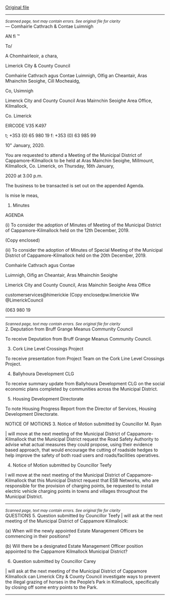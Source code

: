 [Original file](https://www.limerick.ie/sites/default/files/media/documents/2020-01/01%20Agenda%20Jan%202020%20MD%20Mtg.pdf)

---
*<small>Scanned page, text may contain errors. See original file for clarity</small>*  
_—_ Comhairle Cathrach
& Contae Luimnigh

AN fi ™

To/

A Chomhairleoir, a chara,

Limerick City
& County Council

Comhairie Cathrach agus Contae Luimnigh,
Olfig an Cheantair, Aras Mhainchin Seoighe,
Cill Mocheaidg,

Co, Usimnigh

Limenck City and County Council
Aras Mairnchin Seoighe Area Office,
Kilmallock,

Co. Limerick

EIRCODE V35 K497

t; +353 (0) 65 980 19
f: +353 (0) 63 985 99

10" January, 2020.

You are requested to attend a Meeting of the Municipal District of Cappamore-Kilmallock to be
held at Aras Mainchin Seoighe, Millmount, Kilmallock, Co. Limerick, on Thursday, 16th January,

2020 at 3.00 p.m.

The business to be transacted is set out on the appended Agenda.

Is mise le meas,

1. Minutes

AGENDA

(i) To consider the adoption of Minutes of Meeting of the Municipal District of
Cappamore-Kilmallock held on the 12th December, 2019.

(Copy enclosed)

(ii) To consider the adoption of Minutes of Special Meeting of the Municipal District of
Cappamore-Kilmallock held on the 20th December, 2019.

Comhairle Cathrach agus Contae

Luimnigh, Oifig an Cheantair, Aras Mhainchin Seoighe

Limerick City and County Council, Aras Mainchin Seoighe Area Office

customerservices@himerickie
(Copy enclosedpw.limerickie
Ww @LimerickCouncil

(063 980 19


---
*<small>Scanned page, text may contain errors. See original file for clarity</small>*  
2. Deputation from Bruff Grange Meanus Community Council

To receive Deputation from Bruff Grange Meanus Community Council.

3. Cork Line Level Crossings Project

To receive presentation from Project Team on the Cork Line Level Crossings Project.

4. Ballyhoura Development CLG

To receive summary update from Ballyhoura Development CLG on the social economic
plans completed by communities across the Municipal District.

5. Housing Development Directorate

To note Housing Progress Report from the Director of Services, Housing Development
Directorate.

NOTICE OF MOTIONS
3. Notice of Motion submitted by Councillor M. Ryan

| will move at the next meeting of the Municipal District of Cappamore-Kilmallock that
the Municipal District request the Road Safety Authority to advise what actual
measures they could propose, using their evidence based approach, that would
encourage the cutting of roadside hedges to help improve the safety of both road users
and roads/facilities operatives.

4. Notice of Motion submitted by Councillor Teefy

I will move at the next meeting of the Municipal District of Cappamore-Kilmallock that
this Municipal District request that ESB Networks, who are responsible for the provision
of charging points, be requested to install electric vehicle charging points in towns and
villages throughout the Municipal District.


---
*<small>Scanned page, text may contain errors. See original file for clarity</small>*  
QUESTIONS
5. Question submitted by Councillor Teefy
| will ask at the next meeting of the Municipal District of Cappamore Kilmallock:

(a) When will the newly appointed Estate Management Officers be commencing in
their positions?

(b) Will there be a designated Estate Management Officer position appointed to the
Cappamore Kilmallock Municipal District?

6. Question submitted by Councillor Carey

| will ask at the next meeting of the Municipal District of Cappamore Kilmallock can
Limerick City & County Council investigate ways to prevent the illegal grazing of horses
in the People’s Park in Kilmallock, specifically by closing off some entry points to the
Park.


---
